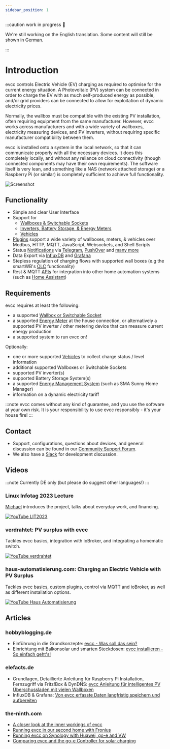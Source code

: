 ```yaml
---
sidebar_position: 1
---
```


:::caution work in progress 🚧

We're still working on the English translation. Some content will still be shown in German.

:::

# Introduction

evcc controls Electric Vehicle (EV) charging as required to optimise for the current energy situation.
A Photovoltaic (PV) system can be connected in order to charge the EV with as much self-produced energy as possible, and/or grid providers can be connected to allow for exploitation of dynamic electricity prices.

Normally, the wallbox must be compatible with the existing PV installation, often requiring equipment from the same manufacturer. However, evcc works across manufacturers and with a wide variety of wallboxes, electricity measuring devices, and PV inverters, without requiring specific manufacturer compatibility between them.

evcc is installed onto a system in the local network, so that it can communicate properly with all the necessary devices. It does this completely locally, and without any reliance on cloud connectivity (though connected components may have their own requirements). The software itself is very lean, and something like a NAS (network attached storage) or a Raspberry Pi (or similar) is completely sufficient to achieve full functionality.

![Screenshot](screenshot.webp)

## Functionality

- Simple and clear User Interface
- Support for
  - [Wallboxes & Switchable Sockets](/docs/devices/chargers)
  - [Inverters, Battery Storage, & Energy Meters](/docs/devices/meters)
  - [Vehicles](/docs/devices/vehicles)
- [Plugins](/docs/reference/plugins) support a wide variety of wallboxes, meters, & vehicles over Modbus, HTTP, MQTT, JavaScript, Websockets, and Shell Scripts
- Status [Notifications](/docs/reference/configuration/messaging) via [Telegram](https://telegram.org), [PushOver](https://pushover.net) and [many more](https://containrrr.dev/shoutrrr/)
- Data Export via [InfluxDB](https://www.influxdata.com) and [Grafana](https://grafana.com/grafana/)
- Stepless regulation of charging flows with supported wall boxes (e.g the smartWB's [OLC](https://board.evse-wifi.de/viewtopic.php?f=16&t=187) functionality)
- Rest & MQTT [APIs](/docs/reference/api) for integration into other home automation systems (such as [Home Assistant](https://github.com/evcc-io/evcc-hassio-addon))

## Requirements

evcc requires at least the following:

- a supported [Wallbox or Switchable Socket](/docs/devices/chargers)
- a supported [Energy Meter](/docs/devices/meters) at the house connection, or alternatively a supported PV inverter / other metering device that can measure current energy production
- a supported system to run evcc on!

Optionally:

- one or more supported [Vehicles](/docs/devices/vehicles) to collect charge status / level information
- additional supported Wallboxes or Switchable Sockets
- supported PV inverter(s)
- supported Battery Storage System(s)
- a supported [Energy Management System](/docs/reference/configuration/hems) (such as SMA Sunny Home Manager)
- information on a dynamic electricity tariff

:::note
evcc comes without any kind of guarantee, and you use the software at your own risk. It is your responsibility to use evcc responsibly - it's your house fire!
:::

## Contact

- Support, configurations, questions about devices, and general discussion can be found in our [Community Support Forum](https://github.com/evcc-io/evcc/discussions).
- We also have a [Slack](https://evcc.io/slack) for development discussion.

## Videos

:::note
Currently DE only (but please do suggest other languages!)
:::

### Linux Infotag 2023 Lecture

[Michael](https://github.com/naltatis) introduces the project, talks about everyday work, and financing.

[![YouTube LIT2023](youtube_linux_infotag.webp)](https://www.youtube.com/watch?v=qN8JwBWOlzw)

### verdrahtet: PV surplus with evcc

Tackles evcc basics, integration with ioBroker, and integrating a homematic switch.

[![YouTube verdrahtet](youtube_verdrahtet.webp)](https://youtu.be/6JxktkEaZ2o)

### haus-automatisierung.com: Charging an Electric Vehicle with PV Surplus

Tackles evcc basics, custom plugins, control via MQTT and ioBroker, as well as different installation options.

[![YouTube Haus Automatisierung](youtube_hausautomatisierung.webp)](https://youtu.be/93C47QUjomQ)

## Articles

### hobbyblogging.de

- Einführung in die Grundkonzepte: [evcc - Was soll das sein?](https://hobbyblogging.de/evcc-was-soll-das-sein)
- Einrichtung mit Balkonsolar und smarten Steckdosen: [evcc installieren - So einfach geht's!](https://hobbyblogging.de/evcc-installieren)

### elefacts.de

- Grundlagen, Detaillierte Anleitung für Raspberry Pi Installation, Fernzugriff via Fritz!Box & DynDNS: [evcc Anleitung für intelligentes PV Überschussladen mit vielen Wallboxen](https://www.elefacts.de/test-206-evcc_anleitung_fuer_intelligentes_pv_ueberschussladen_mit_vielen_wallboxen)
- InfluxDB & Grafana: [Von evcc erfasste Daten langfristig speichern und aufbereiten](https://www.elefacts.de/test-208-von_evcc_erfasste_daten_langfristig_speichern_und_aufbereiten)

### the-ninth.com

- [A closer look at the inner workings of evcc](https://www.the-ninth.com/blog/a-closer-look-at-the-inner-workings-of-evcc)
- [Running evcc in our second home with Fronius](https://www.the-ninth.com/blog/running-evcc-in-our-second-home-with-fronius)
- [Running evcc on Synology with Huawei, go-e and VW](https://www.the-ninth.com/blog/running-evcc-synology-huawei-go-e-vw)
- [Comparing evcc and the go-e Controller for solar charging](https://www.the-ninth.com/blog/comparing-evcc-go-e-controller)
